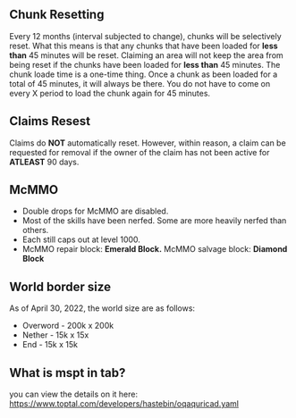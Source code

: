 ## Chunk Resetting
Every 12 months (interval subjected to change), chunks will be selectively reset. What this means is that any chunks that have been loaded for **less than** 45 minutes will be reset. Claiming an area will not keep the area from being reset if the chunks have been loaded for **less than** 45 minutes. The chunk loade time is a one-time thing. Once a chunk as been loaded for a total of 45 minutes, it will always be there. You do not have to come on every X period to load the chunk again for 45 minutes. 


## Claims Resest
Claims do **NOT** automatically reset. However, within reason, a claim can be requested for removal if the owner of the claim has not been active for **ATLEAST** 90 days.


## McMMO
- Double drops for McMMO are disabled.
- Most of the skills have been nerfed. Some are more heavily nerfed than others.
- Each still caps out at level 1000.
- McMMO repair block: **Emerald Block.**    McMMO salvage block: **Diamond Block**


## World border size
As of April 30, 2022, the world size are as follows:
- Overword - 200k x 200k
- Nether - 15k x 15x
- End - 15k x 15k


## What is mspt in tab?
you can view the details on it here: https://www.toptal.com/developers/hastebin/oqaquricad.yaml
